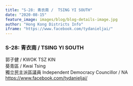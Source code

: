 ```yaml
---
title: "S-28: 青衣南 /  TSING YI SOUTH"
date: "2020-08-15"
feature_image: images/blog/blog-details-image.jpg
author: "Hong Kong Districts Info"
iframe: "https://www.facebook.com/tydanieljai/"
---
```


### S-28: 青衣南 /  TSING YI SOUTH  
郭子健 /  KWOK TSZ KIN  
葵青區 / Kwai Tsing  
獨立民主派區議員 Independent Democracy Councillor / NA  
https://www.facebook.com/tydanieljai/
